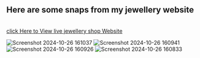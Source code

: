 <h2>Here are some snaps from my jewellery website</h2>
<br>
<a href="https://jadhavsnehal2000.github.io/Ecommerce-jewellery-shop/">click Here to View live jewellery shop Website</a>
<br>
<img src="https://github.com/user-attachments/assets/9ba81b40-0edd-4b7a-8021-69c707114670" alt="" >
<br>
<img src="https://github.com/user-attachments/assets/7a582106-a82e-4c46-9fbc-a106a780e049" alt="" >


![Screenshot 2024-10-26 161037](https://github.com/user-attachments/assets/e2c0b6e2-5436-4873-b0c4-076c71048063)
![Screenshot 2024-10-26 160941](https://github.com/user-attachments/assets/a451907f-bb14-4ce4-9ed1-eac13f158916)
![Screenshot 2024-10-26 160926](https://github.com/user-attachments/assets/e38c6e57-67ac-4844-9608-e1039d1f4ffe)
![Screenshot 2024-10-26 160833](https://github.com/user-attachments/assets/b15c8655-b065-455f-821c-82805a638fd0)
